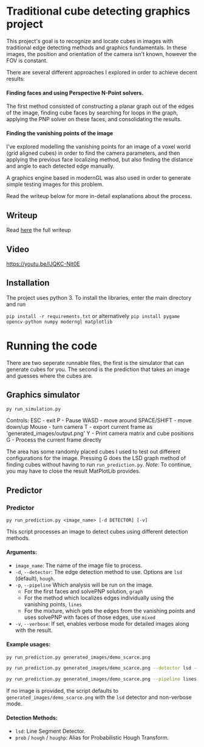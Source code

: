 # Traditional cube detecting graphics project
This project's goal is to recognize and locate cubes in images with traditional edge detecting methods and graphics fundamentals.
In these images, the position and orientation of the camera isn't known, however the FOV is constant.

There are several different approaches I explored in order to achieve decent results:
#### Finding faces and using Perspective N-Point solvers.
The first method consisted of constructing a planar graph out of the edges of the image, finding cube faces by searching for loops in the graph,
applying the PNP solver on these faces, and consolidating the results.
#### Finding the vanishing points of the image
I've explored modelling the vanishing points for an image of a voxel world (grid aligned cubes) in order to find the camera parameters,
and then applying the previous face localizing method, but also finding the distance and angle to each detected edge manually.

A graphics engine based in modernGL was also used in order to generate simple testing images for this problem.

Read the writeup below for more in-detail explanations about the process.

## Writeup
Read [here](present/writeup.pdf) the full writeup

## Video
https://youtu.be/lJQKC-Njt0E

## Installation

The project uses python 3. To install the libraries, enter the main directory and run

`pip install -r requirements.txt`
or alternatively
`pip install pygame opencv-python numpy moderngl matplotlib`

# Running the code
There are two seperate runnable files, the first is the simulator that can generate cubes for you.
The second is the prediction that takes an image and guesses where the cubes are.

## Graphics simulator
```sh
py run_simulation.py
```

Controls:
ESC - exit
P - Pause
WASD - move around
SPACE/SHIFT - move down/up
Mouse - turn camera
T - export current frame as 'generated_images/output.png'
Y - Print camera matrix and cube positions
G - Process the current frame directly

The area has some randomly placed cubes I used to test out different configurations for the image.
Pressing G does the LSD graph method of finding cubes without having to run `run_prediction.py`.
*Note*: To continue, you may have to close the result MatPlotLib provides.

## Predictor
### Predictor
`py run_prediction.py <image_name> [-d DETECTOR] [-v]`

This script processes an image to detect cubes using different detection methods.

#### Arguments:
- `image_name`: The name of the image file to process.
- `-d`, `--detector`: The edge detection method to use. Options are `lsd` (default), `hough`.
- `-p`, `--pipeline` Which analysis will be run on the image.
  - For the first faces and solvePNP solution, `graph`
  - For the method which localizes edges individually using the vanishing points, `lines`
  - For the mixture, which gets the edges from the vanishing points and uses solvePNP with faces of those edges, use `mixed`
- `-v`, `--verbose`: If set, enables verbose mode for detailed images along with the result.

#### Example usages:
```sh
py run_prediction.py generated_images/demo_scarce.png
```
```sh
py run_prediction.py generated_images/demo_scarce.png --detector lsd --verbose --pipeline graph
```

```sh
py run_prediction.py generated_images/demo_scarce.png --pipeline lines
```
If no image is provided, the script defaults to `generated_images/demo_scarce.png` with the `lsd` detector and non-verbose mode.

#### Detection Methods:
- `lsd`: Line Segment Detector.
- `prob` / `hough` / `houghp`: Alias for Probabilistic Hough Transform.
